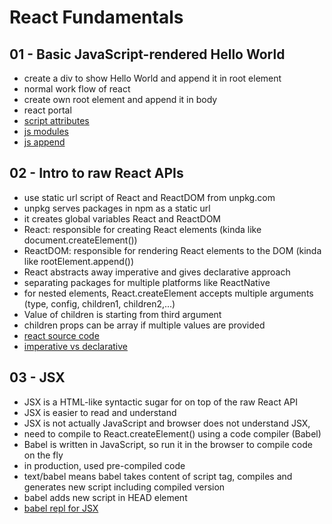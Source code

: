 # React Fundamentals

## 01 - Basic JavaScript-rendered Hello World

- create a div to show Hello World and append it in root element
- normal work flow of react
- create own root element and append it in body
- react portal
- [script attributes](https://developer.mozilla.org/en-US/docs/Web/HTML/Element/script#attributes)
- [js modules](https://developer.mozilla.org/en-US/docs/Web/JavaScript/Guide/Modules)
- [js append](https://developer.mozilla.org/en-US/docs/Web/API/Element/append)

## 02 - Intro to raw React APIs

- use static url script of React and ReactDOM from unpkg.com
- unpkg serves packages in npm as a static url
- it creates global variables React and ReactDOM
- React: responsible for creating React elements (kinda like
  document.createElement())
- ReactDOM: responsible for rendering React elements to the DOM (kinda like
  rootElement.append())
- React abstracts away imperative and gives declarative approach
- separating packages for multiple platforms like ReactNative
- for nested elements, React.createElement accepts multiple arguments (type,
  config, children1, children2,...)
- Value of children is starting from third argument
- children props can be array if multiple values are provided
- [react source code](https://github.com/facebook/react/blob/48907797294340b6d5d8fecfbcf97edf0691888d/packages/react-dom/src/client/ReactDOMComponent.js#L416)
- [imperative vs declarative](https://ui.dev/imperative-vs-declarative-programming)

## 03 - JSX

- JSX is a HTML-like syntactic sugar for on top of the raw React API
- JSX is easier to read and understand
- JSX is not actually JavaScript and browser does not understand JSX,
- need to compile to React.createElement() using a code compiler (Babel)
- Babel is written in JavaScript, so run it in the browser to compile code on
  the fly
- in production, used pre-compiled code
- text/babel means babel takes content of script tag, compiles and generates new
  script including compiled version
- babel adds new script in HEAD element
- [babel repl for JSX](https://babeljs.io/repl#?browsers=defaults%2C%20not%20ie%2011%2C%20not%20ie_mob%2011&build=&builtIns=App&corejs=3.6&spec=false&loose=false&code_lz=MYewdgzgLgBArgSxgXhgHgCYIG4D40QAOAhmLgBICmANtSGgPRGm7rNkDqIATtRo-3wMseAFBA&debug=false&forceAllTransforms=false&shippedProposals=false&circleciRepo=&evaluate=false&fileSize=false&timeTravel=false&sourceType=module&lineWrap=true&presets=react&prettier=true&targets=&version=7.17.5&externalPlugins=&assumptions=%7B%7D)
